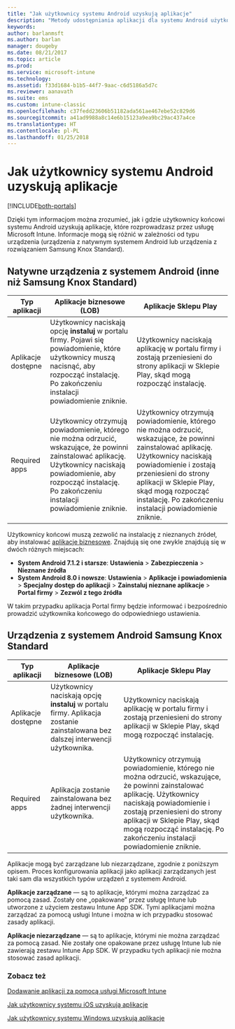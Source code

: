 ```yaml
---
title: "Jak użytkownicy systemu Android uzyskują aplikacje"
description: "Metody udostępniania aplikacji dla systemu Android użytkownikom końcowym"
keywords: 
author: barlanmsft
ms.author: barlan
manager: dougeby
ms.date: 08/21/2017
ms.topic: article
ms.prod: 
ms.service: microsoft-intune
ms.technology: 
ms.assetid: f33d1684-b1b5-44f7-9aac-c6d5186a5d7c
ms.reviewer: aanavath
ms.suite: ems
ms.custom: intune-classic
ms.openlocfilehash: c37fedd23606b51182ada561ae467ebe52c829d6
ms.sourcegitcommit: a41ad9988a8c14e6b15123a9ea9bc29ac437a4ce
ms.translationtype: HT
ms.contentlocale: pl-PL
ms.lasthandoff: 01/25/2018
---
```

# <a name="how-your-android-users-get-their-apps"></a>Jak użytkownicy systemu Android uzyskują aplikacje

[!INCLUDE[both-portals](./includes/note-for-both-portals.md)]

Dzięki tym informacjom można zrozumieć, jak i gdzie użytkownicy końcowi systemu Android uzyskują aplikacje, które rozprowadzasz przez usługę Microsoft Intune. Informacje mogą się różnić w zależności od typu urządzenia (urządzenia z natywnym systemem Android lub urządzenia z rozwiązaniem Samsung Knox Standard).

## <a name="native-non-samsung-knox-standard-android-devices"></a>Natywne urządzenia z systemem Android (inne niż Samsung Knox Standard)

| Typ aplikacji | Aplikacje biznesowe (LOB) | Aplikacje Sklepu Play  |
| ------------- |-------------| -----|
| Aplikacje dostępne      | Użytkownicy naciskają opcję **instaluj** w portalu firmy. Pojawi się powiadomienie, które użytkownicy muszą nacisnąć, aby rozpocząć instalację. Po zakończeniu instalacji powiadomienie zniknie. | Użytkownicy naciskają aplikację w portalu firmy i zostają przeniesieni do strony aplikacji w Sklepie Play, skąd mogą rozpocząć instalację.|
| Required apps      | Użytkownicy otrzymują powiadomienie, którego nie można odrzucić, wskazujące, że powinni zainstalować aplikację. Użytkownicy naciskają powiadomienie, aby rozpocząć instalację. Po zakończeniu instalacji powiadomienie zniknie.    | Użytkownicy otrzymują powiadomienie, którego nie można odrzucić, wskazujące, że powinni zainstalować aplikację. Użytkownicy naciskają powiadomienie i zostają przeniesieni do strony aplikacji w Sklepie Play, skąd mogą rozpocząć instalację. Po zakończeniu instalacji powiadomienie zniknie. |

Użytkownicy końcowi muszą zezwolić na instalację z nieznanych źródeł, aby instalować [aplikacje biznesowe](lob-apps-android.md). Znajdują się one zwykle znajdują się w dwóch różnych miejscach:

* **System Android 7.1.2 i starsze**: **Ustawienia** > **Zabezpieczenia** > **Nieznane źródła**
* **System Android 8.0 i nowsze**: **Ustawienia** > **Aplikacje i powiadomienia** > **Specjalny dostęp do aplikacji** > **Zainstaluj nieznane aplikacje** > **Portal firmy** > **Zezwól z tego źródła**

W takim przypadku aplikacja Portal firmy będzie informować i bezpośrednio prowadzić użytkownika końcowego do odpowiedniego ustawienia. 


## <a name="samsung-knox-standard-android-devices"></a>Urządzenia z systemem Android Samsung Knox Standard

| Typ aplikacji | Aplikacje biznesowe (LOB) | Aplikacje Sklepu Play  |
| ------------- |-------------| -----|
| Aplikacje dostępne      | Użytkownicy naciskają opcję **instaluj** w portalu firmy. Aplikacja zostanie zainstalowana bez dalszej interwencji użytkownika. | Użytkownicy naciskają aplikację w portalu firmy i zostają przeniesieni do strony aplikacji w Sklepie Play, skąd mogą rozpocząć instalację.|
| Required apps      | Aplikacja zostanie zainstalowana bez żadnej interwencji użytkownika.    | Użytkownicy otrzymują powiadomienie, którego nie można odrzucić, wskazujące, że powinni zainstalować aplikację. Użytkownicy naciskają powiadomienie i zostają przeniesieni do strony aplikacji w Sklepie Play, skąd mogą rozpocząć instalację. Po zakończeniu instalacji powiadomienie zniknie. |

Aplikacje mogą być zarządzane lub niezarządzane, zgodnie z poniższym opisem. Proces konfigurowania aplikacji jako aplikacji zarządzanych jest taki sam dla wszystkich typów urządzeń z systemem Android.

**Aplikacje zarządzane** — są to aplikacje, którymi można zarządzać za pomocą zasad. Zostały one „opakowane” przez usługę Intune lub utworzone z użyciem zestawu Intune App SDK. Tymi aplikacjami można zarządzać za pomocą usługi Intune i można w ich przypadku stosować zasady aplikacji.

**Aplikacje niezarządzane** — są to aplikacje, którymi nie można zarządzać za pomocą zasad. Nie zostały one opakowane przez usługę Intune lub nie zawierają zestawu Intune App SDK. W przypadku tych aplikacji nie można stosować zasad aplikacji.

### <a name="see-also"></a>Zobacz też
[Dodawanie aplikacji za pomocą usługi Microsoft Intune](apps-add.md)

[Jak użytkownicy systemu iOS uzyskują aplikacje](end-user-apps-ios.md)

[Jak użytkownicy systemu Windows uzyskują aplikacje](end-user-apps-windows.md)
